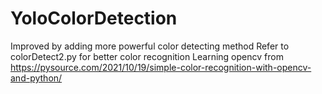 # YoloColorDetection
Improved by adding more powerful color detecting method
Refer to colorDetect2.py for better color recognition
Learning opencv from https://pysource.com/2021/10/19/simple-color-recognition-with-opencv-and-python/
